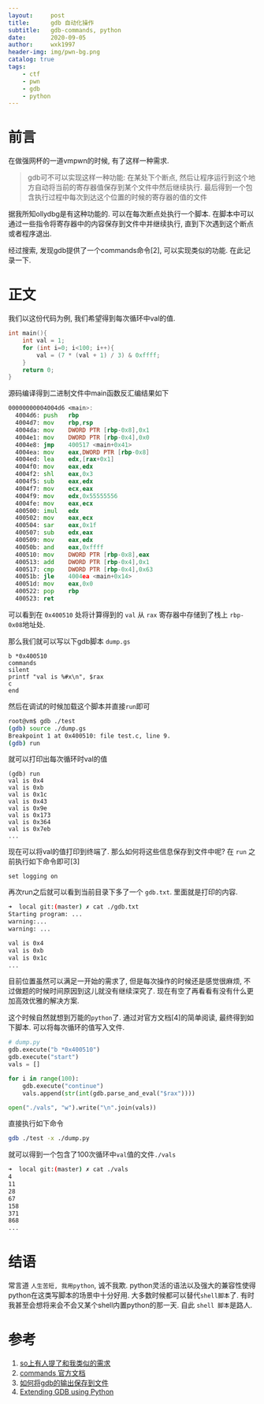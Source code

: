 ```yaml
---
layout:     post
title:      gdb 自动化操作
subtitle:   gdb-commands, python
date:       2020-09-05
author:     wxk1997
header-img: img/pwn-bg.png
catalog: true
tags:
    - ctf
    - pwn
    - gdb
    - python
---
```


# 前言

在做强网杯的一道vmpwn的时候, 有了这样一种需求.

> gdb可不可以实现这样一种功能: 在某处下个断点,  然后让程序运行到这个地方自动将当前的寄存器值保存到某个文件中然后继续执行. 最后得到一个包含执行过程中每次到达这个位置的时候的寄存器的值的文件

据我所知ollydbg是有这种功能的. 可以在每次断点处执行一个脚本. 在脚本中可以通过一些指令将寄存器中的内容保存到文件中并继续执行, 直到下次遇到这个断点或者程序退出.

经过搜索, 发现gdb提供了一个commands命令[2], 可以实现类似的功能. 在此记录一下.

# 正文

我们以这份代码为例, 我们希望得到每次循环中val的值.

```c
int main(){
    int val = 1;
    for (int i=0; i<100; i++){
        val = (7 * (val + 1) / 3) & 0xffff;
    }
    return 0;
}
```

源码编译得到二进制文件中main函数反汇编结果如下

```asm
00000000004004d6 <main>:
  4004d6: push   rbp
  4004d7: mov    rbp,rsp
  4004da: mov    DWORD PTR [rbp-0x8],0x1
  4004e1: mov    DWORD PTR [rbp-0x4],0x0
  4004e8: jmp    400517 <main+0x41>
  4004ea: mov    eax,DWORD PTR [rbp-0x8]
  4004ed: lea    edx,[rax+0x1]
  4004f0: mov    eax,edx
  4004f2: shl    eax,0x3
  4004f5: sub    eax,edx
  4004f7: mov    ecx,eax
  4004f9: mov    edx,0x55555556
  4004fe: mov    eax,ecx
  400500: imul   edx
  400502: mov    eax,ecx
  400504: sar    eax,0x1f
  400507: sub    edx,eax
  400509: mov    eax,edx
  40050b: and    eax,0xffff
  400510: mov    DWORD PTR [rbp-0x8],eax
  400513: add    DWORD PTR [rbp-0x4],0x1
  400517: cmp    DWORD PTR [rbp-0x4],0x63
  40051b: jle    4004ea <main+0x14>
  40051d: mov    eax,0x0
  400522: pop    rbp
  400523: ret
```

可以看到在 `0x400510` 处将计算得到的 `val` 从 `rax` 寄存器中存储到了栈上 `rbp-0x08`地址处.

那么我们就可以写以下gdb脚本 `dump.gs`

```gdb_script
b *0x400510
commands
silent
printf "val is %#x\n", $rax
c
end
```

然后在调试的时候加载这个脚本并直接`run`即可

```bash
root@vm$ gdb ./test
(gdb) source ./dump.gs
Breakpoint 1 at 0x400510: file test.c, line 9.
(gdb) run
```

就可以打印出每次循环时val的值

```
(gdb) run
val is 0x4
val is 0xb
val is 0x1c
val is 0x43
val is 0x9e
val is 0x173
val is 0x364
val is 0x7eb
...
```

现在可以将val的值打印到终端了. 那么如何将这些信息保存到文件中呢? 在 `run` 之前执行如下命令即可[3]

```
set logging on
```

再次run之后就可以看到当前目录下多了一个 `gdb.txt`. 里面就是打印的内容.

```bash
➜  local git:(master) ✗ cat ./gdb.txt
Starting program: ...
warning:...
warning: ...

val is 0x4
val is 0xb
val is 0x1c
...
```

目前位置虽然可以满足一开始的需求了, 但是每次操作的时候还是感觉很麻烦, 不过做题的时候时间原因到这儿就没有继续深究了. 现在有空了再看看有没有什么更加高效优雅的解决方案.

这个时候自然就想到万能的`python`了. 通过对官方文档[4]的简单阅读, 最终得到如下脚本. 可以将每次循环的值写入文件.

```python
# dump.py
gdb.execute("b *0x400510")
gdb.execute("start")
vals = []

for i in range(100):
    gdb.execute("continue")
    vals.append(str(int(gdb.parse_and_eval("$rax"))))

open("./vals", "w").write("\n".join(vals))
````

直接执行如下命令

```bash
gdb ./test -x ./dump.py
```

就可以得到一个包含了100次循环中`val`值的文件`./vals`

```bash
➜  local git:(master) ✗ cat ./vals
4
11
28
67
158
371
868
...
```


# 结语

常言道 `人生苦短, 我用python`, 诚不我欺. python灵活的语法以及强大的兼容性使得python在这类写脚本的场景中十分好用. 大多数时候都可以替代`shell脚本`了. 有时我甚至会想将来会不会又某个shell内置python的那一天. 自此 `shell 脚本`是路人.


# 参考

1. [so上有人提了和我类似的需求](https://stackoverflow.com/questions/13935443/gdb-scripting-execute-commands-at-selected-breakpoint)
2. [commands 官方文档](https://sourceware.org/gdb/onlinedocs/gdb/Break-Commands.html)
3. [如何将gdb的输出保存到文件](https://stackoverflow.com/questions/5941158/gdb-print-to-file-instead-of-stdout)
4. [Extending GDB using Python](https://sourceware.org/gdb/current/onlinedocs/gdb/Python.html#Python)